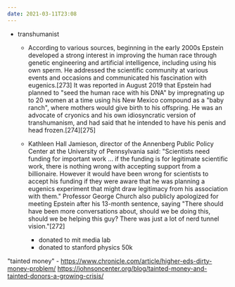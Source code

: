```yaml
---
date: 2021-03-11T23:08
---
```


- transhumanist
    - According to various sources, beginning in the early 2000s Epstein developed a strong interest in improving the human race through genetic engineering and artificial intelligence, including using his own sperm. He addressed the scientific community at various events and occasions and communicated his fascination with eugenics.[273] It was reported in August 2019 that Epstein had planned to "seed the human race with his DNA" by impregnating up to 20 women at a time using his New Mexico compound as a "baby ranch", where mothers would give birth to his offspring. He was an advocate of cryonics and his own idiosyncratic version of transhumanism, and had said that he intended to have his penis and head frozen.[274][275]
    - Kathleen Hall Jamieson, director of the Annenberg Public Policy Center at the University of Pennsylvania said: "Scientists need funding for important work ... if the funding is for legitimate scientific work, there is nothing wrong with accepting support from a billionaire. However it would have been wrong for scientists to accept his funding if they were aware that he was planning a eugenics experiment that might draw legitimacy from his association with them." Professor George Church also publicly apologized for meeting Epstein after his 13-month sentence, saying "There should have been more conversations about, should we be doing this, should we be helping this guy? There was just a lot of nerd tunnel vision."[272]

        - donated to mit media lab
        - donated to stanford physics 50k


"tainted money" - https://www.chronicle.com/article/higher-eds-dirty-money-problem/
https://johnsoncenter.org/blog/tainted-money-and-tainted-donors-a-growing-crisis/
